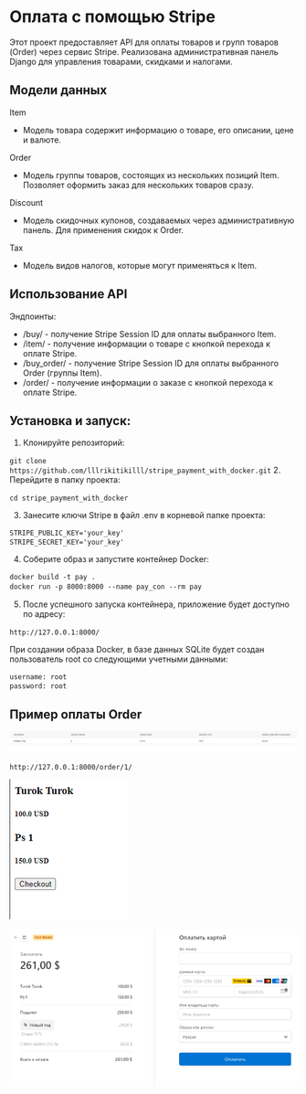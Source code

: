 # Оплата с помощью Stripe
Этот проект предоставляет API для оплаты товаров и групп товаров (Order) через сервис Stripe. 
Реализована административная панель Django для управления товарами, скидками и налогами.

## Модели данных
Item

- Модель товара содержит информацию о товаре, его описании, цене и валюте.

Order

- Модель группы товаров, состоящих из нескольких позиций Item. Позволяет оформить заказ для нескольких товаров сразу.

Discount

- Модель скидочных купонов, создаваемых через административную панель. Для применения скидок к Order.

Tax

- Модель видов налогов, которые могут применяться к Item.

## Использование API
Эндпоинты:
- /buy/<id> - получение Stripe Session ID для оплаты выбранного Item.
- /item/<id> - получение информации о товаре с кнопкой перехода к оплате Stripe.
- /buy_order/<id> - получение Stripe Session ID для оплаты выбранного Order (группы Item).
- /order/<id> - получение информации о заказе с кнопкой перехода к оплате Stripe.

## Установка и запуск:

1. Клонируйте репозиторий:

`git clone https://github.com/lllrikitikilll/stripe_payment_with_docker.git`
2. Перейдите в папку проекта:

`cd stripe_payment_with_docker`

3. Занесите ключи Stripe в файл .env в корневой папке проекта:
```
STRIPE_PUBLIC_KEY='your_key'
STRIPE_SECRET_KEY='your_key'
```

4. Соберите образ и запустите контейнер Docker:
```dockerfile
docker build -t pay .
docker run -p 8000:8000 --name pay_con --rm pay
```
5. После успешного запуска контейнера, приложение будет доступно по адресу:

`http://127.0.0.1:8000/`


При создании образа Docker, в базе данных SQLite будет создан пользователь root со следующими учетными данными:

```
username: root
password: root
```
## Пример оплаты Order
![img_1.png](img/1.png)

`http://127.0.0.1:8000/order/1/`

![img.png](img/2.png)

![img_2.png](img/3.png)



